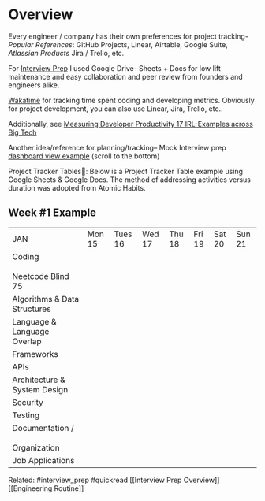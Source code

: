 # Overview
Every engineer / company has their own preferences for project tracking-
*Popular References*: GitHub Projects, Linear, Airtable, Google Suite, *Atlassian Products* Jira / Trello, etc.

For  [Interview Prep](Interview%20Prep%20Overview.md) I used Google Drive- Sheets + Docs for low lift maintenance and easy collaboration and peer review from founders and engineers alike.

[Wakatime](https://wakatime.com/) for tracking time spent coding and developing metrics.
Obviously for project development, you can also use Linear,  Jira, Trello, etc..

Additionally, see [Measuring Developer Productivity 17 IRL-Examples across Big Tech](https://newsletter.pragmaticengineer.com/p/measuring-developer-productivity-bae?utm_source=post-email-title&publication_id=458709&post_id=140740783&utm_campaign=email-post-title&isFreemail=true&r=1okywr&utm_medium=email)

Another idea/reference for planning/tracking– Mock Interview prep [dashboard view example](https://formation.dev/how-it-works/interview-prep?ext=&hsa_acc=3072407315&hsa_cam=20322430447&hsa_grp=149337303566&hsa_ad=683496917252&hsa_src=g&hsa_tgt=kwd-318674312795&hsa_kw=software%20engineer%20mock%20interview&hsa_mt=p&hsa_net=adwords&hsa_ver=3&gclid=Cj0KCQiA2KitBhCIARIsAPPMEhLlUmaGw83BXZ8BdWeGa7VoQqKfAtXUC8v1s1xyVZiPcawMsdnAihYaAhAnEALw_wcB) (scroll to the bottom)

Project Tracker Tables🔧:  Below is a Project Tracker Table example using Google Sheets & Google Docs. The method of addressing activities versus duration was adopted from Atomic Habits.

## Week #1 Example
|   |   |   |   |   |   |   |   |
|---|---|---|---|---|---|---|---|
|JAN|Mon 15|Tues 16|Wed 17|Thu 18|Fri   19 |Sat 20|Sun 21|
|Coding<br><br>Neetcode Blind 75||||||||
|Algorithms & Data Structures||||||||
|Language & Language Overlap||||||||
|Frameworks||||||||
|APIs||||||||
|Architecture & System Design||||||||
|Security||||||||
|Testing||||||||
|Documentation /<br><br>Organization||||||||
|Job Applications||||||||




Related: #interview_prep #quickread  [[Interview Prep Overview]] [[Engineering Routine]] 